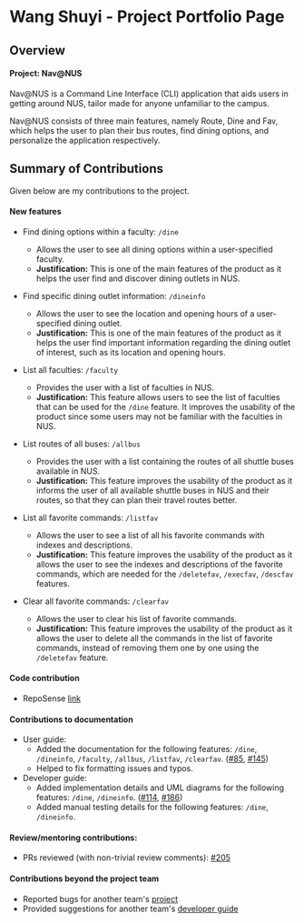 # Wang Shuyi - Project Portfolio Page

## Overview
#### Project: Nav@NUS
Nav@NUS is a Command Line Interface (CLI) application that aids users in getting around NUS, tailor made for anyone 
unfamiliar to the campus. 

Nav@NUS consists of three main features, namely Route, Dine and Fav, which helps the user to 
plan their bus routes, find dining options, and personalize the application respectively.

## Summary of Contributions
Given below are my contributions to the project.

#### New features 
* Find dining options within a faculty: `/dine`
    + Allows the user to see all dining options within a user-specified faculty.
    + **Justification:** This is one of the main features of the product as it helps the user find and discover dining 
    outlets in NUS. 
    
* Find specific dining outlet information: `/dineinfo`
    + Allows the user to see the location and opening hours of a user-specified dining outlet.
    + **Justification:** This is one of the main features of the product as it helps the user find important information 
    regarding the dining outlet of interest, such as its location and opening hours.
    
* List all faculties: `/faculty`
    + Provides the user with a list of faculties in NUS.
    + **Justification:** This feature allows users to see the list of faculties that can be used for the `/dine` 
    feature. It improves the usability of the product since some users may not be familiar with the faculties in NUS.

* List routes of all buses: `/allbus`
    + Provides the user with a list containing the routes of all shuttle buses available in NUS.
    + **Justification:** This feature improves the usability of the product as it informs the user of all available 
    shuttle buses in NUS and their routes, so that they can plan their travel routes better.

* List all favorite commands: `/listfav`
    + Allows the user to see a list of all his favorite commands with indexes and descriptions.
    + **Justification:** This feature improves the usability of the product as it allows the user to see the indexes 
    and descriptions of the favorite commands, which are needed for the `/deletefav`, `/execfav`, `/descfav` features.

* Clear all favorite commands: `/clearfav`
    + Allows the user to clear his list of favorite commands.
    + **Justification:** This feature improves the usability of the product as it allows the user to delete all the 
    commands in the list of favorite commands, instead of removing them one by one using the `/deletefav` feature.

#### Code contribution
* RepoSense [link](https://nus-cs2113-ay2021s1.github.io/tp-dashboard/#breakdown=true&search=F14-3&sort=groupTitle&sortWithin=title&since=2020-09-27&timeframe=commit&mergegroup=&groupSelect=groupByRepos&checkedFileTypes=docs~functional-code~test-code~other&tabOpen=true&tabType=authorship&tabAuthor=mrwsy1&tabRepo=AY2021S1-CS2113T-F14-3%2Ftp%5Bmaster%5D&authorshipIsMergeGroup=false&authorshipFileTypes=docs~functional-code~test-code)

#### Contributions to documentation
* User guide:
    + Added the documentation for the following features: `/dine`, `/dineinfo`, `/faculty`, `/allbus`, `/listfav`, 
    `/clearfav`. ([#85](https://github.com/AY2021S1-CS2113T-F14-3/tp/pull/85), [#145](https://github.com/AY2021S1-CS2113T-F14-3/tp/pull/145))
    + Helped to fix formatting issues and typos.
* Developer guide:
    + Added implementation details and UML diagrams for the following features: `/dine`, `/dineinfo`. ([#114](https://github.com/AY2021S1-CS2113T-F14-3/tp/pull/114), [#186](https://github.com/AY2021S1-CS2113T-F14-3/tp/pull/186))
    + Added manual testing details for the following features: `/dine`, `/dineinfo`.

#### Review/mentoring contributions:
* PRs reviewed (with non-trivial review comments): [#205](https://github.com/AY2021S1-CS2113T-F14-3/tp/pull/205)

#### Contributions beyond the project team
* Reported bugs for another team's [project](https://github.com/mrwsy1/ped/issues)
* Provided suggestions for another team's [developer guide](https://github.com/nus-cs2113-AY2021S1/tp/pull/50/files/8633eb176251c1920fbfc15b46c51d59c7ef1e4d)